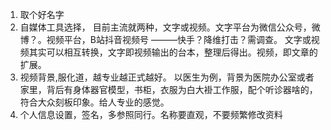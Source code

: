 1. 取个好名字
2. 自媒体工具选择，
目前主流就两种，文字或视频。文字平台为微信公众号，微博？。视频平台，B站抖音视频号 ———快手？降维打击？需调查。 文字或视频其实可以相互转换，文字即视频输出的台本，整理后得出。视频，即文章的扩展。
3. 视频背景,服化道，越专业越正式越好。 以医生为例，背景为医院办公室或者家里，背后有身体器官模型，书柜，衣服为白大褂工作服，配个听诊器啥的，符合大众刻板印象。给人专业的感觉。
4. 个人信息设置，签名，多参照同行。名称要直观，不要频繁修改资料